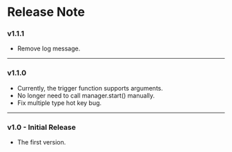 # Release Note
### v1.1.1
- Remove log message.
___
### v1.1.0
- Currently, the trigger function supports arguments.
- No longer need to call manager.start() manually.
- Fix multiple type hot key bug.
___
### v1.0 - Initial Release
- The first version.